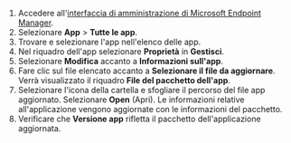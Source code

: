 
1. Accedere all'[interfaccia di amministrazione di Microsoft Endpoint Manager](https://go.microsoft.com/fwlink/?linkid=2109431).
2. Selezionare **App** > **Tutte le app**.
3. Trovare e selezionare l'app nell'elenco delle app.  
4. Nel riquadro dell'app selezionare **Proprietà** in **Gestisci**.
5. Selezionare **Modifica** accanto a **Informazioni sull'app**.  
6. Fare clic sul file elencato accanto a **Selezionare il file da aggiornare**. Verrà visualizzato il riquadro **File del pacchetto dell'app**.
7. Selezionare l'icona della cartella e sfogliare il percorso del file app aggiornato. Selezionare **Open** (Apri). Le informazioni relative all'applicazione vengono aggiornate con le informazioni del pacchetto.  
8. Verificare che **Versione app** rifletta il pacchetto dell'applicazione aggiornata.